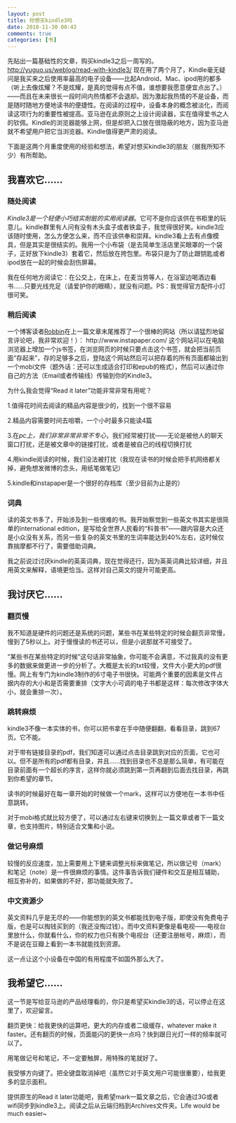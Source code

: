 ```yaml
---
layout: post
title: 你想买kindle3吗
date: 2010-11-30 00:43
comments: true
categories: [书]
---
```


先贴出一篇基础性的文章，购买kindle3之后一周写的。
<a href="http://yuguo.us/weblog/read-with-kindle3/">http://yuguo.us/weblog/read-with-kindle3/</a>
现在用了两个月了，Kindle毫无疑问是我买来之后使用率最高的电子设备——比起Android、Mac、ipod用的都多（听上去像炫耀？不是炫耀，是真的觉得有点不值，谁想要我愿意便宜点出了。）——而且在未来很长一段时间内热情都不会退却。因为激起我热情的不是设备，而是随时随地方便地读书的便捷性。在阅读的过程中，设备本身的概念被淡化，而阅读这项行为的重要性被提高。亚马逊在此原则之上设计阅读器，实在值得爱书之人的钦佩。Kindle的浏览器能够上网，但是却把入口放在很隐蔽的地方，因为亚马逊就不希望用户把它当浏览器。Kindle值得更严肃的阅读。

下面是这两个月重度使用的经验和想法，希望对想买kindle3的朋友（据我所知不少）有所帮助。
<h2>我喜欢它……</h2><h3>随处阅读</h3><em>Kindle3是一个轻便小巧结实耐脏的实用阅读器</em>。它可不是你应该供在书柜里的玩意儿。kindle群里有人问有没有木头盒子或者铁盒子，我觉得很好笑。kindle3应该随时使用，怎么方便怎么来，而不应该供奉和崇拜。kindle3看上去有点像模具，但是其实是很结实的。我用一个小布袋（是去简单生活店里买眼罩的一个袋子，正好放下kindle3）套着它，然后放在挎包里。布袋只是为了防止跟钥匙或者ipod放在一起的时候会刮伤屏幕。

我在任何地方阅读它：在公交上，在床上，在麦当劳等人，在浴室边喝酒边看书……只要光线充足（请爱护你的眼睛），就没有问题。PS：我觉得官方配件小灯很可笑。
<h3>稍后阅读</h3>
一个博客读者<a href="http://rlog.cn/">Robbin</a>在上一篇文章末尾推荐了一个很棒的网站（所以请猛烈地留言评论吧，我非常欢迎！）： http://www.instapaper.com/ 这个网站可以在电脑浏览器上增加一个js书签，在浏览网页的时候只要点击这个书签，就会把当前页面“存起来”，存的足够多之后，登陆这个网站然后可以把存着的所有页面都输出到一个mobi文件（题外话：还可以生成适合打印和epub的格式），然后可以通过你自己的方法（Email或者传输线）传输到你的Kindle3。

为什么我会觉得“Read it later”功能非常非常有用呢？

1.值得花时间去阅读的精品内容是很少的，找到一个很不容易

2.精品内容需要时间去咀嚼，一个小时最多只能读4篇

3.在<em>pc上，我们非常非常非常不专心</em>，我们经常被打扰——无论是被他人的聊天窗口打扰，还是被文章中的链接打扰，或者是被自己的线程切换打扰

4.用kindle阅读的时候，我们没法被打扰（我现在读书的时候会把手机网络都关掉，避免想发微博的念头，用纸笔做笔记）

5.kindle和instapaper是一个很好的存档库（至少目前为止是的）
<h3>词典</h3>
读的英文书多了，开始涉及到一些很难的书。我开始察觉到一些英文书其实是很简单的international edition，是写给全世界人民看的“科普书”——跟内容是大众还是小众没有关系，而另一些复杂的英文书里的生词率能达到40%左右，这时候仅靠揣摩都不行了，需要借助词典。

我之前说过讨厌kindle的英英词典，现在觉得还行，因为英英词典比较详细，并且用英文来解释，语境更恰当。这样对自己英文的提升可能更高。
<h2>我讨厌它……</h2><h3>翻页慢</h3>
我不知道是硬件的问题还是系统的问题，某些书在某些特定的时候会翻页非常慢，慢到了5秒以上。对于慢慢读的书还可以，但是小说那就不可接受了。

“某些书在某些特定的时候”这句话非常抽象，你可能不会满意，不过我真的没有更多的数据来做更进一步的分析了。大概是太长的txt较慢，文件大小更大的pdf很慢。网上有专门为kindle3制作的6寸电子书很快。可能两个重要的因素是文件占据内存的大小和是否需要重排（文字大小可调的电子书都是这样：每次修改字体大小，就会重排一次）。
<h3>跳转麻烦</h3>
kindle3不像一本实体的书，你可以把书拿在手中随便翻翻，看看目录，跳到67页。它不能。

对于带有链接目录的pdf，我们知道可以通过点击目录跳到对应的页面，它也可以。但不是所有的pdf都有目录，并且……找到目录也不总是那么简单，有可能在目录前面有一个超长的序言，这样你就必须跳到第一页再翻到后面去找目录，再跳到你希望的章节。

读书的时候最好在每一章开始的时候做一个mark，这样可以方便地在一本书中任意跳转。

对于mobi格式就比较方便了，可以通过左右键来切换到上一篇文章或者下一篇文章，也支持图片，特别适合文集和小说。
<h3>做记号麻烦</h3>
较慢的反应速度，加上需要用上下健来调整光标来做笔记，所以做记号（mark）和笔记（note）是一件很麻烦的事情。这件事告诉我们硬件和交互是相互辅助，相互弥补的，如果做的不好，那功能就失败了。
<h3>中文资源少</h3>
英文资料几乎是无尽的——你能想到的英文书都能找到电子版，即使没有免费电子版，也是可以掏钱买到的（我还没掏过钱）。而中文资料更像是看电视——电视台里放什么，你就看什么，你的权力也只有换个电视台（还要注册帐号，麻烦），而不是说在豆瓣上看到一本书就能找到资源。

这一点让这个小设备在中国的有用程度不如国外那么大了。
<h2>我希望它……</h2>
这一节是写给亚马逊的产品经理看的，你只是希望买kindle3的话，可以停止在这里了，欢迎留言。

翻页更快：给我更快的运算吧，更大的内存或者二级缓存，whatever make it faster。还有翻页的时候，页面能闪的更快一点吗？快到跟日光灯一样的频率就可以了。

用笔做记号和笔记，不一定要触屏，用特殊的笔就好了。

我受够方向键了。把全键盘取消掉吧（虽然它对于英文用户可能很重要），给我更多的显示面积。

提供原生的Read it later功能吧，我希望mark一篇文章之后，它会通过3G或者wifi同步到kindle3上。阅读之后从云端归档到Archives文件夹。Life would be much easier~

